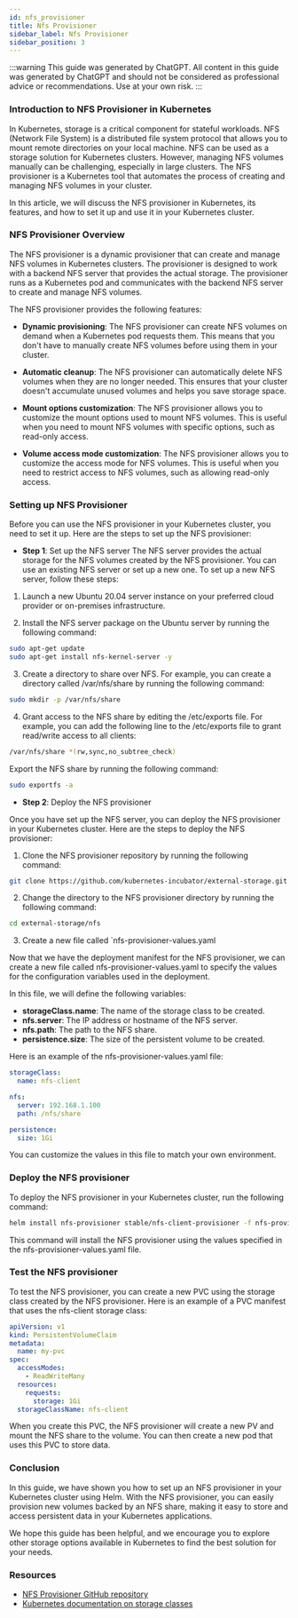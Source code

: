 ```yaml
---
id: nfs_provisioner
title: Nfs Provisioner
sidebar_label: Nfs Provisioner
sidebar_position: 3
---
```


:::warning
This guide was generated by ChatGPT. All content in this guide was generated by ChatGPT and should not be considered as professional advice or recommendations. Use at your own risk.
:::

### Introduction to NFS Provisioner in Kubernetes

In Kubernetes, storage is a critical component for stateful workloads. NFS (Network File System) is a distributed file system protocol that allows you to mount remote directories on your local machine. NFS can be used as a storage solution for Kubernetes clusters. However, managing NFS volumes manually can be challenging, especially in large clusters. The NFS provisioner is a Kubernetes tool that automates the process of creating and managing NFS volumes in your cluster.

In this article, we will discuss the NFS provisioner in Kubernetes, its features, and how to set it up and use it in your Kubernetes cluster.

### NFS Provisioner Overview

The NFS provisioner is a dynamic provisioner that can create and manage NFS volumes in Kubernetes clusters. The provisioner is designed to work with a backend NFS server that provides the actual storage. The provisioner runs as a Kubernetes pod and communicates with the backend NFS server to create and manage NFS volumes.

The NFS provisioner provides the following features:

- **Dynamic provisioning**: The NFS provisioner can create NFS volumes on demand when a Kubernetes pod requests them. This means that you don't have to manually create NFS volumes before using them in your cluster.

- **Automatic cleanup**: The NFS provisioner can automatically delete NFS volumes when they are no longer needed. This ensures that your cluster doesn't accumulate unused volumes and helps you save storage space.

- **Mount options customization**: The NFS provisioner allows you to customize the mount options used to mount NFS volumes. This is useful when you need to mount NFS volumes with specific options, such as read-only access.

- **Volume access mode customization**: The NFS provisioner allows you to customize the access mode for NFS volumes. This is useful when you need to restrict access to NFS volumes, such as allowing read-only access.

### Setting up NFS Provisioner
Before you can use the NFS provisioner in your Kubernetes cluster, you need to set it up. Here are the steps to set up the NFS provisioner:

- **Step 1**: Set up the NFS server
The NFS server provides the actual storage for the NFS volumes created by the NFS provisioner. You can use an existing NFS server or set up a new one. To set up a new NFS server, follow these steps:

1. Launch a new Ubuntu 20.04 server instance on your preferred cloud provider or on-premises infrastructure.

2. Install the NFS server package on the Ubuntu server by running the following command:

```bash
sudo apt-get update
sudo apt-get install nfs-kernel-server -y
```

3. Create a directory to share over NFS. For example, you can create a directory called /var/nfs/share by running the following command:

```bash
sudo mkdir -p /var/nfs/share
```

4. Grant access to the NFS share by editing the /etc/exports file. For example, you can add the following line to the /etc/exports file to grant read/write access to all clients:
```bash
/var/nfs/share *(rw,sync,no_subtree_check)
```

Export the NFS share by running the following command:

```bash
sudo exportfs -a
```

- **Step 2**: Deploy the NFS provisioner

Once you have set up the NFS server, you can deploy the NFS provisioner in your Kubernetes cluster. Here are the steps to deploy the NFS provisioner:

1. Clone the NFS provisioner repository by running the following command:

```bash
git clone https://github.com/kubernetes-incubator/external-storage.git
```

2. Change the directory to the NFS provisioner directory by running the following command:

```bash
cd external-storage/nfs
```

3. Create a new file called `nfs-provisioner-values.yaml

Now that we have the deployment manifest for the NFS provisioner, we can create a new file called nfs-provisioner-values.yaml to specify the values for the configuration variables used in the deployment.

In this file, we will define the following variables:

- **storageClass.name**: The name of the storage class to be created.
- **nfs.server**: The IP address or hostname of the NFS server.
- **nfs.path**: The path to the NFS share.
- **persistence.size**: The size of the persistent volume to be created.

Here is an example of the nfs-provisioner-values.yaml file:

```yaml
storageClass:
  name: nfs-client

nfs:
  server: 192.168.1.100
  path: /nfs/share

persistence:
  size: 1Gi
```

You can customize the values in this file to match your own environment.

### Deploy the NFS provisioner

To deploy the NFS provisioner in your Kubernetes cluster, run the following command:

```bash
helm install nfs-provisioner stable/nfs-client-provisioner -f nfs-provisioner-values.yaml
```

This command will install the NFS provisioner using the values specified in the nfs-provisioner-values.yaml file.

### Test the NFS provisioner

To test the NFS provisioner, you can create a new PVC using the storage class created by the NFS provisioner. Here is an example of a PVC manifest that uses the nfs-client storage class:

```yaml
apiVersion: v1
kind: PersistentVolumeClaim
metadata:
  name: my-pvc
spec:
  accessModes:
    - ReadWriteMany
  resources:
    requests:
      storage: 1Gi
  storageClassName: nfs-client
```

When you create this PVC, the NFS provisioner will create a new PV and mount the NFS share to the volume. You can then create a new pod that uses this PVC to store data.

### Conclusion

In this guide, we have shown you how to set up an NFS provisioner in your Kubernetes cluster using Helm. With the NFS provisioner, you can easily provision new volumes backed by an NFS share, making it easy to store and access persistent data in your Kubernetes applications.

We hope this guide has been helpful, and we encourage you to explore other storage options available in Kubernetes to find the best solution for your needs.

### Resources

- [NFS Provisioner GitHub repository](https://github.com/helm/charts/tree/master/stable/nfs-client-provisioner)
- [Kubernetes documentation on storage classes](https://kubernetes.io/docs/concepts/storage/storage-classes/)


